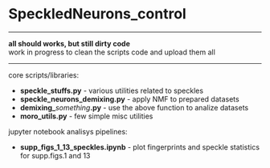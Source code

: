 # SpeckledNeurons_control

---

**all should works, but still dirty code**  
work in progress to clean the scripts code and upload them all

---

core scripts/libraries:
* **speckle_stuffs.py**  -  various utilities related to speckles
* **speckle_neurons_demixing.py**  - apply NMF to prepared datasets
* **demixing_**_something_**.py**  -  use the above function to analize datasets
* **moro_utils.py**  -  few simple misc utilities

jupyter notebook analisys pipelines:
* **supp_figs_1_13_speckles.ipynb**  -  plot fingerprints and speckle statistics for supp.figs.1 and 13

